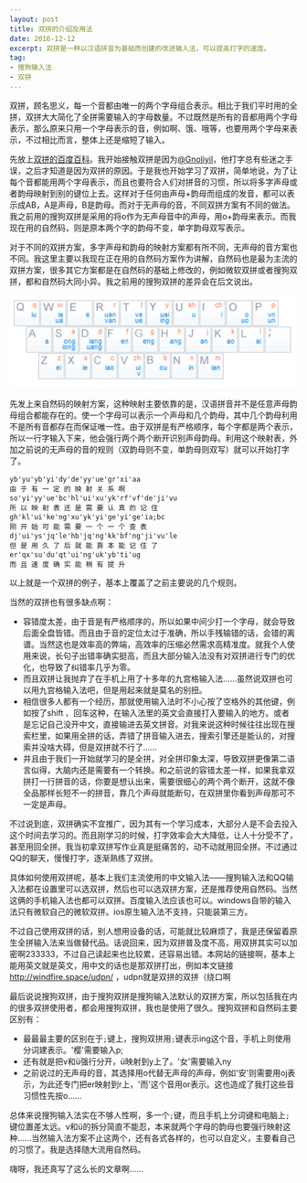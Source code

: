 ```yaml
---
layout: post
title: 双拼的介绍及用法
date: 2016-12-12
excerpt: 双拼是一种以汉语拼音为基础而创建的改进输入法，可以提高打字的速度。
tag: 
- 搜狗输入法
- 双拼
---
```


双拼，顾名思义，每一个音都由唯一的两个字母组合表示。相比于我们平时用的全拼，双拼大大简化了全拼需要输入的字母数量。不过既然是所有的音都用两个字母表示，那么原来只用一个字母表示的音，例如啊、饿、哦等，也要用两个字母来表示，不过相比而言，整体上还是缩短了输入。

先放上[双拼的百度百科](http://baike.baidu.com/link?url=346b_CPLxEzB-IyD0qcceesbUv9AH-bZvqGMFvczZvP_lwH7nuFii_bmVB8hThJ2T9SPNISp56ciQXsXWI0W9APOj4IL1cdb7Qh8a5EoZyW)。我开始接触双拼是因为[@Gnoliyil](http://space.bilibili.com/7119/)，他打字总有些迷之手误，之后才知道是因为双拼的原因。于是我也开始学习了双拼，简单地说，为了让每个音都能用两个字母表示，而且也要符合人们对拼音的习惯，所以将多字声母或者韵母映射到别的键位上去。这样对于任何由声母+韵母而组成的发音，都可以表示成AB，A是声母，B是韵母。而对于无声母的音，不同双拼方案有不同的做法。我之前用的搜狗双拼是采用的将o作为无声母音中的声母，用o+韵母来表示。而我现在用的自然码，则是原本两个字的韵母不变，单字韵母双写表示。

对于不同的双拼方案，多字声母和韵母的映射方案都有所不同，无声母的音方案也不同。我这里主要以我现在正在用的自然码方案作为讲解，自然码也是最为主流的双拼方案，很多其它方案都是在自然码的基础上修改的，例如微软双拼或者搜狗双拼，都和自然码大同小异。我之前用的搜狗双拼的差异会在后文说出。

![0008](../img/0008.png)

先发上来自然码的映射方案，这种映射主要依靠的是，汉语拼音并不是任意声母韵母组合都能存在的。使一个字母可以表示一个声母和几个韵母，其中几个韵母利用不是所有音都存在而保证唯一性。由于双拼是有严格顺序，每个字都是两个表示，所以一行字输入下来，他会强行两个两个断开识别声母韵母。利用这个映射表，外加之前说的无声母的音的规则（双韵母则不变，单韵母则双写）就可以开始打字了。

```
yb'yu'yb'yi'dy'de'yy'ue'gr'xi'aa
由 于 有 一 定 的 映 射 关 系 啊
so'yi'yy'ue'bc'hl'ui'xu'yk'rf'vf'de'ji'vu
所 以 映 射 表 还 是 需 要 认 真 的 记 住
gh'kl'ui'ke'ng'xu'yk'yi'ge'yi'ge'ia;bc
刚 开 始 可 能 需 要 一 个 一 个 查 表
dj'ui'ys'jq'le'hb'jq'ng'kk'bf'ng'ji'vu'le
但 是 用 久 了 后 就 能 靠 本 能 记 住 了
er'qx'su'du'qt'ui'ng'uk'yb'ti'ug
而 且 速 度 确 实 能 稍 有 提 升
```

以上就是一个双拼的例子，基本上覆盖了之前主要说的几个规则。

当然的双拼也有很多缺点啊：

* 容错度太差，由于音是有严格顺序的，所以如果中间少打一个字母，就会导致后面全盘皆错。而且由于音的定位太过于准确，所以手残输错的话，会错的离谱。当然这也是效率高的弊端，高效率的压缩必然需求高精准度。就我个人使用来说，长句子出错率确实挺高，而且大部分输入法没有对双拼进行专门的优化，也导致了纠错率几乎为零。
* 而且双拼让我抛弃了在手机上用了十多年的九宫格输入法……虽然说双拼也可以用九宫格输入法吧，但是用起来就是莫名的别扭。
* 相信很多人都有一个经历，那就使用输入法时不小心按了空格外的其他键，例如按了shift 、回车这种，在输入法里的英文会直接打入要输入的地方。或者是忘记自己没开中文，直接输进去英文拼音。对我来说这种时候往往出现在搜索栏里，如果用全拼的话，弄错了拼音输入进去，搜索引擎还是能认的，对搜索并没啥大碍，但是双拼就不行了……
* 并且由于我们一开始就学习的是全拼，对全拼印象太深，导致双拼更像第二语言似得，大脑内还是需要有一个转换。和之前说的容错太差一样，如果我拿双拼打一行拼音的话，你要是想认出来，需要很细心的两个两个断开，这就不像全品那样长短不一的拼音，靠几个声母就能断句，在双拼里你看到声母那可不一定是声母。

不过说到底，双拼确实不宜推广，因为其有一个学习成本，大部分人是不会去投入这个时间去学习的。而且刚学习的时候，打字效率会大大降低，让人十分受不了，甚至用回全拼。我当初拿双拼写作业真是挺痛苦的，动不动就用回全拼。不过通过QQ的聊天，慢慢打字，逐渐熟练了双拼。

具体如何使用双拼呢，基本上我们主流使用的中文输入法——搜狗输入法和QQ输入法都在设置里可以选双拼，然后也可以选双拼方案，还是推荐使用自然码。当然这俩的手机输入法也都可以双拼。百度输入法应该也可以。windows自带的输入法只有微软自己的微软双拼。ios原生输入法不支持，只能装第三方。

不过自己使用双拼的话，别人想用设备的话，可能就比较麻烦了，我是还保留着原生全拼输入法来当做替代品。话说回来，因为双拼普及度不高，用双拼其实可以加密啊233333，不过自己读起来也比较累，还容易出错。本网站的链接啊，基本上能用英文就是英文，用中文的话也是那双拼打出，例如本文链接 <http://windfire.space/udpn/> ，udpn就是双拼的双拼（绕口啊

最后说说搜狗双拼，由于搜狗双拼是搜狗输入法默认的双拼方案，所以包括我在内的很多双拼使用者，都会用搜狗双拼，我也是使用了很久。搜狗双拼和自然码主要区别有：

* 最最最主要的区别在于`;`键上，搜狗双拼用`;`键表示ing这个音，手机上则使用分词建表示。'樱'需要输入p;
* 还有就是把v和ü强行分开，ü映射到y上了。'女'需要输入ny
* 之前说过的无声母的音，其选择用o代替无声母的声母，例如'安'则需要用oj表示，为此还专门把er映射到r上，'而'这个音用or表示。这也造成了我打这些音习惯性先按o……

总体来说搜狗输入法实在不够人性啊，多一个`;`键，而且手机上分词键和电脑上`;`键位置差太远。v和ü的拆分简直不能忍，本来就两个字母的韵母也要强行映射这种……当然输入法方案不止这两个，还有各式各样的，也可以自定义，主要看自己的习惯了。我是选择随大流用自然码。

嗨呀，我还真写了这么长的文章啊……